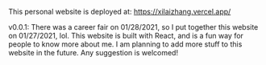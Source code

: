 This personal website is deployed at:
https://xilaizhang.vercel.app/

v0.0.1:
There was a career fair on 01/28/2021, so I put together this website on 01/27/2021, lol.
This website is built with React, and is a fun way for people to know more about me.
I am planning to add more stuff to this website in the future. Any suggestion is welcomed!
